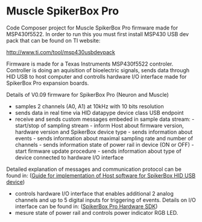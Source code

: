 # Muscle SpikerBox Pro

Code Composer project for Muscle SpikerBox Pro firmware made for MSP430f5522. 
In order to run this you must first install MSP430 USB dev pack that can be found on TI website:

http://www.ti.com/tool/msp430usbdevpack

Firmware is made for a Texas Instruments MSP430f5522 controler. Controller is doing an aquisition of bioelectric signals, sends data through HID USB to host computer and controlls hardware I/O interface made for SpikerBox Pro expansion boards. 

Details of V0.09 firmware for SpikerBox Pro (Neuron and Muscle)

- samples 2 channels (A0, A1) at 10kHz with 10 bits resolution
- sends data in real time via HID datapype device class USB endpoint
- receive and sends custom messages embeded in sample data stream:
      - start/stop of sampling stream
      - inform Host about firmware version, hardware version and SpikerBox device type
      - sends information about events
      - sends information about maximal sampling rate and number of channels
      - sends information state of power rail in device (ON or OFF)
      - start firmware update procedure
      - sends information about type of device connected to hardware I/O interface
      
 Detailed explanation of messages and communication protocol can be found in:
 ([Guide for implementation of Host software for SpikerBox HID USB device](documentation/SpikeRecorderHIDspecification.pdf))
- controls hardware I/O interface that enables additional 2 analog channels and up to 5 digital inputs for
   triggering of events. Details on I/O interface can be found in:
   ([SpikerBox Pro Hardware SDK](documentation/SpikerBoxProHardwareSDK.pdf))
- mesure state of power rail and controls power indicator RGB LED.
 


        
